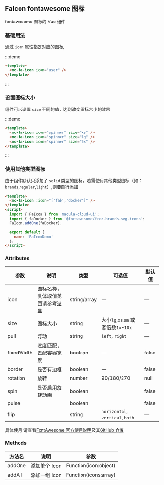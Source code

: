 ## FaIcon fontawesome 图标

fontawesome 图标的 Vue 组件

### 基础用法

通过 `icon` 属性指定对应的图标,

:::demo

```html
<template>
  <mc-fa-icon icon="user" />
</template>
```

:::

### 设置图标大小

组件可以设置 `size` 不同的值，达到改变图标大小的效果

:::demo

```html
<template>
  <mc-fa-icon icon="spinner" size="xs" />
  <mc-fa-icon icon="spinner" size="lg" />
  <mc-fa-icon icon="spinner" size="6x" />
</template>
```

:::

### 使用其他类型图标

由于组件默认只添加了 `solid` 类型的图标，若需使用其他类型图标（如：`brands`,`regular`,`light`）,则要自行添加

```html
<template>
  <mc-fa-icon :icon="['fab','docker']" />
</template>
<script>
  import { FaIcon } from 'macula-cloud-ui';
  import { faDocker } from '@fortawesome/free-brands-svg-icons';
  FaIcon.addOne(faDocker);

  export default {
    name: 'FaIconDemo'
  };
</script>
```

### Attributes

| 参数       | 说明                                                                          | 类型         | 可选值                                | 默认值 |
| ---------- | ----------------------------------------------------------------------------- | ------------ | ------------------------------------- | ------ |
| icon       | 图标名称，具体取值范围请参考[这里](//fontawesome.com/icons?d=gallery&s=solid) | string/array | —                                     | —      |
| size       | 图标大小                                                                      | string       | 大小`lg`,`xs`,`sm` 或者倍数`1x`~`10x` | —      |
| pull       | 浮动                                                                          | string       | `left`, `right`                       | —      |
| fixedWidth | 宽度匹配，匹配容器宽度                                                        | boolean      | —                                     | false  |
| border     | 是否有边框                                                                    | boolean      | —                                     | false  |
| rotation   | 旋转                                                                          | number       | 90/180/270                            | null   |
| spin       | 是否启用旋转动画                                                              | boolean      |                                       | false  |
| pulse      |                                                                               | boolean      |                                       | false  |
| flip       |                                                                               | string       | `horizontal`, `vertical`, `both`      | —      |

具体使用 请查看[FontAwesome 官方使用说明](//fontawesome.com/how-to-use/on-the-web/using-with/vuejs)及其[GitHub 仓库](//github.com/FortAwesome/vue-fontawesome)

### Methods

| 方法名 | 说明          | 参数                  |
| ------ | ------------- | --------------------- |
| addOne | 添加单个 Icon | Function(icon:object) |
| addAll | 添加一组 Icon | Function(icons:array) |
